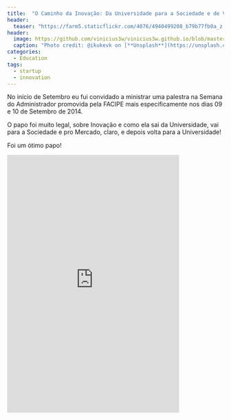 ```yaml
---
title:  "O Caminho da Inovação: Da Universidade para a Sociedade e de Volta para Ela (2014)"
header:
  teaser: "https://farm5.staticflickr.com/4076/4940499208_b79b77fb0a_z.jpg"
header:
  image: https://github.com/vinicius3w/vinicius3w.github.io/blob/master/images/header-by-jesus-kiteque-224069.jpg?raw=true
  caption: "Photo credit: @ikukevk on [**Unsplash**](https://unsplash.com/photos/w7ZyuGYNpRQ)"
categories: 
  - Education
tags:
  - startup
  - innovation
---
```

No início de Setembro eu fui convidado a ministrar uma palestra na Semana do Administrador promovida pela FACIPE mais especificamente nos dias 09 e 10 de Setembro de 2014.

O papo foi muito legal, sobre Inovação e como ela sai da Universidade, vai para a Sociedade e pro Mercado, claro, e depois volta para a Universidade!

Foi um ótimo papo!

<iframe class="scribd_iframe_embed" src="https://www.scribd.com/embeds/239245308/content?start_page=1&view_mode=scroll&access_key=key-7SOaKTp2OUC6WQLkOsD5&show_recommendations=true" data-auto-height="false" data-aspect-ratio="1.3323485967503692" scrolling="no" id="doc_47228" width="400" height="600" frameborder="0"></iframe>
